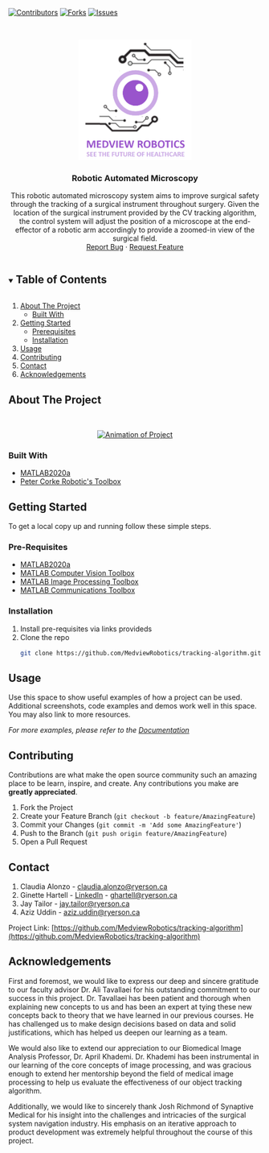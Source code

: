 [![Contributors][contributors-shield]][contributors-url]
[![Forks][forks-shield]][forks-url]
[![Issues][issues-shield]][issues-url]


<!-- PROJECT LOGO -->
<br />
<p align="center">
  <a href="https://github.com/MedviewRobotics/tracking-algorithm">
    <img src="images/Logo.png" alt="Logo" width="225" height="240">
  </a>

  <h3 align="center">Robotic Automated Microscopy</h3>

  <p align="center">
    This robotic automated microscopy system aims to improve surgical safety through the tracking of a surgical instrument throughout surgery. Given the location of the surgical instrument provided by the CV tracking algorithm, the control system will adjust the position of a microscope at the end-effector of a robotic arm accordingly to provide a zoomed-in view of the surgical field.
    <br />
    <a href="https://github.com/MedviewRobotics/tracking-algorithm/issues">Report Bug</a>
    ·
    <a href="https://github.com/MedviewRobotics/tracking-algorithm/issues">Request Feature</a>
  </p>
</p>



<!-- TABLE OF CONTENTS -->
<details open="open">
  <summary><h2 style="display: inline-block">Table of Contents</h2></summary>
  <ol>
    <li>
      <a href="#about-the-project">About The Project</a>
      <ul>
        <li><a href="#built-with">Built With</a></li>
      </ul>
    </li>
    <li>
      <a href="#getting-started">Getting Started</a>
      <ul>
        <li><a href="#prerequisites">Prerequisites</a></li>
        <li><a href="#installation">Installation</a></li>
      </ul>
    </li>
    <li><a href="#usage">Usage</a></li>
    <li><a href="#contributing">Contributing</a></li>
    <li><a href="#contact">Contact</a></li>
    <li><a href="#acknowledgements">Acknowledgements</a></li>
  </ol>
</details>



<!-- ABOUT THE PROJECT -->
## About The Project

</br>
<p align="center">
  <a href="https://github.com/MedviewRobotics/tracking-algorithm">
    <img src="images/Assembly of Components v11.gif" alt="Animation of Project" width="640" height="271">
  </a>
</p>


### Built With

* [MATLAB2020a](https://www.mathworks.com/products/new_products/release2020a.html?s_tid=srchtitle)
* [Peter Corke Robotic's Toolbox](https://petercorke.com/toolboxes/robotics-toolbox/)


<!-- GETTING STARTED -->
## Getting Started

To get a local copy up and running follow these simple steps.

### Pre-Requisites

* [MATLAB2020a](https://www.mathworks.com/products/new_products/release2020a.html?s_tid=srchtitle)
* [MATLAB Computer Vision Toolbox](https://www.mathworks.com/help/vision/index.html?searchHighlight=Computer%20vision&s_tid=srchtitle) 
* [MATLAB Image Processing Toolbox](https://www.mathworks.com/products/image.html?s_tid=srchtitle)
* [MATLAB Communications Toolbox](https://www.mathworks.com/help/comm/index.html?s_tid=srchtitle)

### Installation

1. Install pre-requisites via links provideds
2. Clone the repo
   ```sh
   git clone https://github.com/MedviewRobotics/tracking-algorithm.git
   ```

<!-- USAGE EXAMPLES -->
## Usage

Use this space to show useful examples of how a project can be used. Additional screenshots, code examples and demos work well in this space. You may also link to more resources.

_For more examples, please refer to the [Documentation](https://example.com)_


<!-- CONTRIBUTING -->
## Contributing

Contributions are what make the open source community such an amazing place to be learn, inspire, and create. Any contributions you make are **greatly appreciated**.

1. Fork the Project
2. Create your Feature Branch (`git checkout -b feature/AmazingFeature`)
3. Commit your Changes (`git commit -m 'Add some AmazingFeature'`)
4. Push to the Branch (`git push origin feature/AmazingFeature`)
5. Open a Pull Request


<!-- CONTACT -->
## Contact

1. Claudia Alonzo - claudia.alonzo@ryerson.ca
2. Ginette Hartell - [LinkedIn](https://www.linkedin.com/in/ginette-hartell/) - ghartell@ryerson.ca
3. Jay Tailor - jay.tailor@ryerson.ca
4. Aziz Uddin - aziz.uddin@ryerson.ca

Project Link: [https://github.com/MedviewRobotics/tracking-algorithm](https://github.com/MedviewRobotics/tracking-algorithm)



<!-- ACKNOWLEDGEMENTS -->
## Acknowledgements

First and foremost, we would like to express our deep and sincere gratitude to our faculty advisor Dr. Ali Tavallaei for his outstanding commitment to our success in this project. Dr. Tavallaei has been patient and thorough when explaining new concepts to us and has been an expert at tying these new concepts back to theory that we have learned in our previous courses. He has challenged us to make design decisions based on data and solid justifications, which has helped us deepen our learning as a team.

We would also like to extend our appreciation to our Biomedical Image Analysis Professor, Dr. April Khademi. Dr. Khademi has been instrumental in our learning of the core concepts of image processing, and was gracious enough to extend her mentorship beyond the field of medical image processing to help us evaluate the effectiveness of our object tracking algorithm.

Additionally, we would like to sincerely thank Josh Richmond of Synaptive Medical for his insight into the challenges and intricacies of the surgical system navigation industry. His emphasis on an iterative approach to product development was extremely helpful throughout the course of this project.




<!-- MARKDOWN LINKS & IMAGES -->
<!-- https://www.markdownguide.org/basic-syntax/#reference-style-links -->
[contributors-shield]: https://img.shields.io/github/contributors/MedviewRobotics/tracking-algorithm.svg?style=for-the-badge
[contributors-url]: https://github.com/MedviewRobotics/tracking-algorithm/graphs/contributors
[forks-shield]: https://img.shields.io/github/forks/MedviewRobotics/tracking-algorithm.svg?style=for-the-badge
[forks-url]: https://github.com/MedviewRobotics/tracking-algorithm/network/members
[issues-shield]: https://img.shields.io/github/issues/MedviewRobotics/tracking-algorithm.svg?style=for-the-badge
[issues-url]: https://github.com/MedviewRobotics/tracking-algorithm/issues
